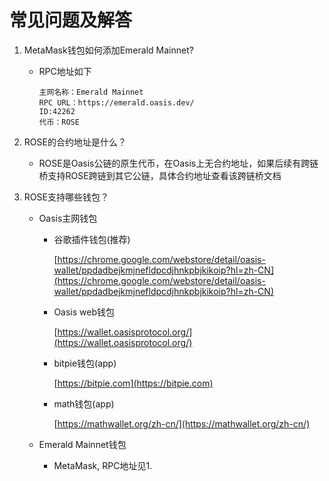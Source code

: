 # 常见问题及解答

1. MetaMask钱包如何添加Emerald Mainnet?

   - RPC地址如下

     ```
     主网名称：Emerald Mainnet
     RPC URL：https://emerald.oasis.dev/
     ID:42262
     代币：ROSE
     ```

2. ROSE的合约地址是什么？

   - ROSE是Oasis公链的原生代币，在Oasis上无合约地址，如果后续有跨链桥支持ROSE跨链到其它公链，具体合约地址查看该跨链桥文档

3. ROSE支持哪些钱包？

   - Oasis主网钱包
     - 谷歌插件钱包(推荐)

       [https://chrome.google.com/webstore/detail/oasis-wallet/ppdadbejkmjnefldpcdjhnkpbjkikoip?hl=zh-CN](https://chrome.google.com/webstore/detail/oasis-wallet/ppdadbejkmjnefldpcdjhnkpbjkikoip?hl=zh-CN)

     - Oasis web钱包

       [https://wallet.oasisprotocol.org/](https://wallet.oasisprotocol.org/)

     - bitpie钱包(app)

       [https://bitpie.com](https://bitpie.com)

     - math钱包(app)

       [https://mathwallet.org/zh-cn/](https://mathwallet.org/zh-cn/)
     
   - Emerald Mainnet钱包

     - MetaMask, RPC地址见1.

   

   
